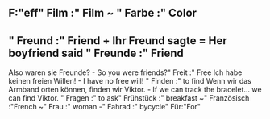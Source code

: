 F:"eff"
Film :"
Film
~
"
Farbe :"
Color
-
"
Freund :"
Friend
+
Ihr Freund sagte = Her boyfriend said
"
Freunde :"
Friend
-
Also waren sie Freunde? - So you were friends?"
Freit :"
Free
Ich habe keinen freien Willen! - I have no free will!
"
Finden :"
to find
Wenn wir das Armband orten können, finden wir Viktor. - If we can track the bracelet... we can find Viktor.
"
Fragen :" to ask"
Frühstück :" breakfast ~"
Französisch :"French ~"
Frau :" woman -"
Fahrad :" bycycle"
Für:"For"